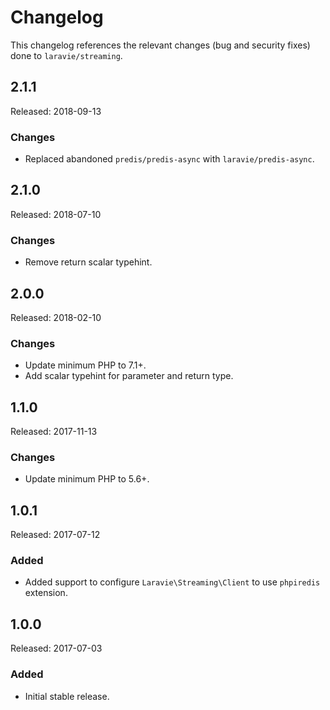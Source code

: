 # Changelog

This changelog references the relevant changes (bug and security fixes) done to `laravie/streaming`.

## 2.1.1

Released: 2018-09-13

### Changes

* Replaced abandoned `predis/predis-async` with `laravie/predis-async`.

## 2.1.0

Released: 2018-07-10

### Changes

* Remove return scalar typehint.

## 2.0.0

Released: 2018-02-10

### Changes

* Update minimum PHP to 7.1+.
* Add scalar typehint for parameter and return type.

## 1.1.0

Released: 2017-11-13

### Changes

* Update minimum PHP to 5.6+.

## 1.0.1

Released: 2017-07-12

### Added

* Added support to configure `Laravie\Streaming\Client` to use `phpiredis` extension.

## 1.0.0

Released: 2017-07-03

### Added

* Initial stable release.
